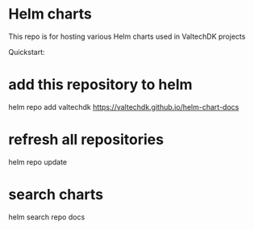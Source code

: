 # Helm charts

This repo is for hosting various Helm charts used in ValtechDK projects

Quickstart:

# add this repository to helm
helm repo add valtechdk https://valtechdk.github.io/helm-chart-docs

# refresh all repositories
helm repo update

# search charts
helm search repo docs
